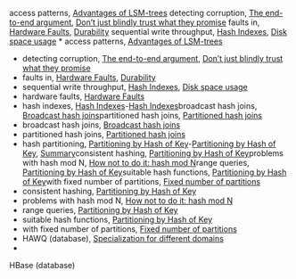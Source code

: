 access patterns, [Advantages of LSM-trees](ch03.html#idm140605778162512)
detecting corruption, [The end-to-end argument](ch12.html#idm140605755211232), [Don’t just blindly trust what they promise](ch12.html#idm140605754934896)
faults in, [Hardware Faults](ch01.html#idm140605786180752), [Durability](ch07.html#idm140605774785632)
sequential write throughput, [Hash Indexes](ch03.html#idm140605779373408), [Disk space usage](ch11.html#idm140605757098240) * access patterns, [Advantages of LSM-trees](ch03.html#idm140605778162512)
* detecting corruption, [The end-to-end argument](ch12.html#idm140605755211232), [Don’t just blindly trust what they promise](ch12.html#idm140605754934896)
* faults in, [Hardware Faults](ch01.html#idm140605786180752), [Durability](ch07.html#idm140605774785632)
* sequential write throughput, [Hash Indexes](ch03.html#idm140605779373408), [Disk space usage](ch11.html#idm140605757098240)
* hardware faults, [Hardware Faults](ch01.html#idm140605786182688)
* hash indexes, [Hash Indexes](ch03.html#ix_hashindex)-[Hash Indexes](ch03.html#idm140605779355360)broadcast hash joins, [Broadcast hash joins](ch10.html#idm140605757975328)partitioned hash joins, [Partitioned hash joins](ch10.html#idm140605757952288)
* broadcast hash joins, [Broadcast hash joins](ch10.html#idm140605757975328)
* partitioned hash joins, [Partitioned hash joins](ch10.html#idm140605757952288)
* hash partitioning, [Partitioning by Hash of Key](ch06.html#ix_hashpartition)-[Partitioning by Hash of Key](ch06.html#idm140605775258240), [Summary](ch06.html#idm140605774959072)consistent hashing, [Partitioning by Hash of Key](ch06.html#idm140605775295600)problems with hash mod N, [How not to do it: hash mod N](ch06.html#idm140605775130992)range queries, [Partitioning by Hash of Key](ch06.html#idm140605775284000)suitable hash functions, [Partitioning by Hash of Key](ch06.html#idm140605775307296)with fixed number of partitions, [Fixed number of partitions](ch06.html#idm140605775112464)
* consistent hashing, [Partitioning by Hash of Key](ch06.html#idm140605775295600)
* problems with hash mod N, [How not to do it: hash mod N](ch06.html#idm140605775130992)
* range queries, [Partitioning by Hash of Key](ch06.html#idm140605775284000)
* suitable hash functions, [Partitioning by Hash of Key](ch06.html#idm140605775307296)
* with fixed number of partitions, [Fixed number of partitions](ch06.html#idm140605775112464)
* HAWQ (database), [Specialization for different domains](ch10.html#idm140605757425872)
* 
HBase (database)